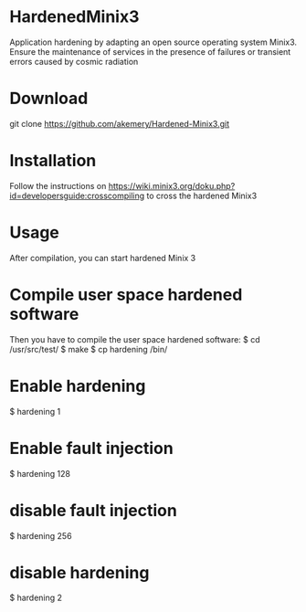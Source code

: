 # HardenedMinix3
Application hardening by adapting an open source operating system Minix3. Ensure the maintenance of services in the presence of failures or transient errors caused by cosmic radiation

# Download
git clone https://github.com/akemery/Hardened-Minix3.git

# Installation
Follow the instructions on https://wiki.minix3.org/doku.php?id=developersguide:crosscompiling to cross the hardened Minix3

# Usage
After compilation, you can start hardened Minix 3
# Compile user space hardened software
Then you have to compile the user space hardened software:
  $ cd /usr/src/test/ 
  $ make
  $ cp hardening /bin/
# Enable hardening

  $ hardening 1
# Enable fault injection
  $ hardening 128

# disable fault injection
  $ hardening 256
# disable hardening 
  $ hardening 2
